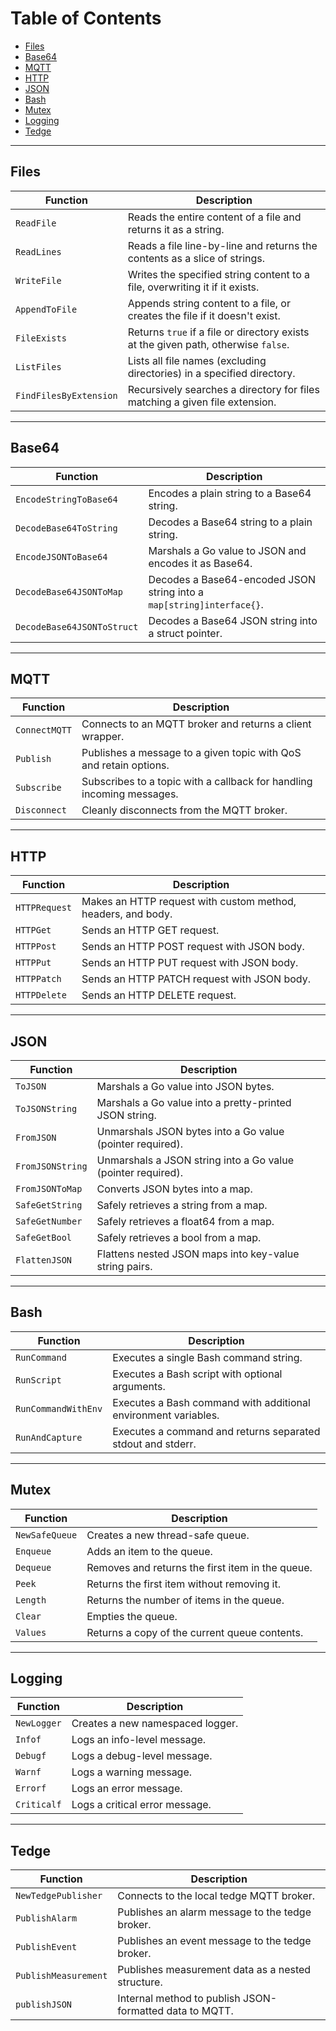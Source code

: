 # Table of Contents

- [Files](#files)
- [Base64](#base64)
- [MQTT](#mqtt)
- [HTTP](#http)
- [JSON](#json)
- [Bash](#bash)
- [Mutex](#mutex)
- [Logging](#logging)
- [Tedge](#tedge)

---

## Files

| Function | Description |
|----------|-------------|
| `ReadFile` | Reads the entire content of a file and returns it as a string. |
| `ReadLines` | Reads a file line-by-line and returns the contents as a slice of strings. |
| `WriteFile` | Writes the specified string content to a file, overwriting it if it exists. |
| `AppendToFile` | Appends string content to a file, or creates the file if it doesn't exist. |
| `FileExists` | Returns `true` if a file or directory exists at the given path, otherwise `false`. |
| `ListFiles` | Lists all file names (excluding directories) in a specified directory. |
| `FindFilesByExtension` | Recursively searches a directory for files matching a given file extension. |

---

## Base64

| Function | Description |
|----------|-------------|
| `EncodeStringToBase64` | Encodes a plain string to a Base64 string. |
| `DecodeBase64ToString` | Decodes a Base64 string to a plain string. |
| `EncodeJSONToBase64` | Marshals a Go value to JSON and encodes it as Base64. |
| `DecodeBase64JSONToMap` | Decodes a Base64-encoded JSON string into a `map[string]interface{}`. |
| `DecodeBase64JSONToStruct` | Decodes a Base64 JSON string into a struct pointer. |

---

## MQTT

| Function | Description |
|----------|-------------|
| `ConnectMQTT` | Connects to an MQTT broker and returns a client wrapper. |
| `Publish` | Publishes a message to a given topic with QoS and retain options. |
| `Subscribe` | Subscribes to a topic with a callback for handling incoming messages. |
| `Disconnect` | Cleanly disconnects from the MQTT broker. |

---

## HTTP

| Function | Description |
|----------|-------------|
| `HTTPRequest` | Makes an HTTP request with custom method, headers, and body. |
| `HTTPGet` | Sends an HTTP GET request. |
| `HTTPPost` | Sends an HTTP POST request with JSON body. |
| `HTTPPut` | Sends an HTTP PUT request with JSON body. |
| `HTTPPatch` | Sends an HTTP PATCH request with JSON body. |
| `HTTPDelete` | Sends an HTTP DELETE request. |

---

## JSON

| Function | Description |
|----------|-------------|
| `ToJSON` | Marshals a Go value into JSON bytes. |
| `ToJSONString` | Marshals a Go value into a pretty-printed JSON string. |
| `FromJSON` | Unmarshals JSON bytes into a Go value (pointer required). |
| `FromJSONString` | Unmarshals a JSON string into a Go value (pointer required). |
| `FromJSONToMap` | Converts JSON bytes into a map. |
| `SafeGetString` | Safely retrieves a string from a map. |
| `SafeGetNumber` | Safely retrieves a float64 from a map. |
| `SafeGetBool` | Safely retrieves a bool from a map. |
| `FlattenJSON` | Flattens nested JSON maps into key-value string pairs. |

---

## Bash

| Function | Description |
|----------|-------------|
| `RunCommand` | Executes a single Bash command string. |
| `RunScript` | Executes a Bash script with optional arguments. |
| `RunCommandWithEnv` | Executes a Bash command with additional environment variables. |
| `RunAndCapture` | Executes a command and returns separated stdout and stderr. |

---

## Mutex

| Function | Description |
|----------|-------------|
| `NewSafeQueue` | Creates a new thread-safe queue. |
| `Enqueue` | Adds an item to the queue. |
| `Dequeue` | Removes and returns the first item in the queue. |
| `Peek` | Returns the first item without removing it. |
| `Length` | Returns the number of items in the queue. |
| `Clear` | Empties the queue. |
| `Values` | Returns a copy of the current queue contents. |

---

## Logging

| Function | Description |
|----------|-------------|
| `NewLogger` | Creates a new namespaced logger. |
| `Infof` | Logs an info-level message. |
| `Debugf` | Logs a debug-level message. |
| `Warnf` | Logs a warning message. |
| `Errorf` | Logs an error message. |
| `Criticalf` | Logs a critical error message. |

---

## Tedge

| Function | Description |
|----------|-------------|
| `NewTedgePublisher` | Connects to the local tedge MQTT broker. |
| `PublishAlarm` | Publishes an alarm message to the tedge broker. |
| `PublishEvent` | Publishes an event message to the tedge broker. |
| `PublishMeasurement` | Publishes measurement data as a nested structure. |
| `publishJSON` | Internal method to publish JSON-formatted data to MQTT. |
